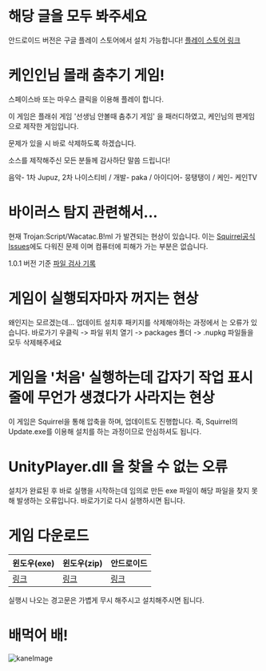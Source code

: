 # 해당 글을 모두 봐주세요
안드로이드 버전은 구글 플레이 스토어에서 설치 가능합니다!
[플레이 스토어 링크](https://play.google.com/store/apps/details?id=com.ppaka.KaneDance)

# 케인인님 몰래 춤추기 게임!
스페이스바 또는 마우스 클릭을 이용해 플레이 합니다.

이 게임은 플래쉬 게임 '선생님 안볼때 춤추기 게임' 을 패러디하였고,
케인님의 팬게임으로 제작한 게임입니다.

문제가 있을 시 바로 삭제하도록 하겠습니다.

소스를 제작해주신 모든 분들께 감사하단 말씀 드립니다!

음악- 1차 Jupuz, 2차 나이스티비 / 
개발- paka / 
아이디어- 뭉탱탱이 / 
케인- 케인TV

# 바이러스 탐지 관련해서...
현재 Trojan:Script/Wacatac.B!ml 가 발견되는 현상이 있습니다.
이는 [Squirrel공식 Issues](https://github.com/Squirrel/Squirrel.Windows/issues/1653)에도 다워진 문제 이며 컴퓨터에 피해가 가는 부분은 없습니다.

1.0.1 버전 기준 [파일 검사 기록](https://www.virustotal.com/gui/file/4dfef0d9cfac6996a9835b3d726a121e0625418d301c896a581931657a5be52e/detection)

# 게임이 실행되자마자 꺼지는 현상
왜인지는 모르겠는데... 업데이트 설치후 패키지를 삭제해야하는 과정에서 는 오류가 있습니다.
바로가기 우클릭 -> 파일 위치 열기 -> packages 폴더 -> .nupkg 파일들을 모두 삭제해주세요


# 게임을 '처음' 실행하는데 갑자기 작업 표시줄에 무언가 생겼다가 사라지는 현상
이 게임은 Squirrel을 통해 압축을 하며, 업데이트도 진행합니다.
즉, Squirrel의 Update.exe를 이용해 설치를 하는 과정이므로 안심하셔도 됩니다.

# UnityPlayer.dll 을 찾을 수 없는 오류
설치가 완료된 후 바로 실행을 시작하는데 임의로 만든 exe 파일이 해당 파일을 찾지 못해 발생하는 오류입니다.
바로가기로 다시 실행하시면 됩니다.

# 게임 다운로드

윈도우(exe) | 윈도우(zip) | 안드로이드
---------- | ---------- | ----------
[링크](https://github.com/ppaka/KaneDance/releases/latest/download/Setup.exe) | [링크](https://github.com/ppaka/KaneDance/releases/latest/download/Build.zip) | [링크](https://play.google.com/store/apps/details?id=com.ppaka.KaneDance)

실행시 나오는 경고문은 가볍게 무시 해주시고 설치해주시면 됩니다.

# 배먹어 배!
![kaneImage](https://user-images.githubusercontent.com/25785584/108693903-be3e2580-7541-11eb-94c9-1196556ea3bc.jpg)
